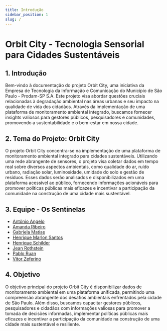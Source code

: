 ```yaml
---
title: Introdução
sidebar_position: 1
slug: /
---
```


# Orbit City - Tecnologia Sensorial para Cidades Sustentáveis

## 1. Introdução
Bem-vindo à documentação do projeto Orbit City, uma iniciativa da Empresa de Tecnologia da Informação e Comunicação do Município de São Paulo - Prodam-SP S.A. Este projeto visa abordar questões cruciais relacionadas à degradação ambiental nas áreas urbanas e seu impacto na qualidade de vida dos cidadãos. Através da implementação de uma plataforma de monitoramento ambiental integrado, buscamos fornecer insights valiosos para gestores públicos, pesquisadores e comunidades, promovendo a sustentabilidade e o bem-estar em nossa cidade.

## 2. Tema do Projeto: Orbit City
O projeto Orbit City concentra-se na implementação de uma plataforma de monitoramento ambiental integrado para cidades sustentáveis. Utilizando uma rede abrangente de sensores, o projeto visa coletar dados em tempo real sobre diversos aspectos ambientais, como qualidade do ar, ruído urbano, radiação solar, luminosidade, umidade do solo e gestão de resíduos. Esses dados serão analisados e disponibilizados em uma plataforma acessível ao público, fornecendo informações acionáveis para promover políticas públicas mais eficazes e incentivar a participação da comunidade na construção de uma cidade mais sustentável.

## 3. Equipe - Os Sentinelas
 <ul>
        <li>
            <a href="https://www.linkedin.com/in/antonioangeloteixeira/">Antônio Angelo</a>
        </li>
        <li>
            <a href="https://www.linkedin.com/in/amanda-fontes/">Amanda Ribeiro</a>
        </li>
        <li>
            <a href="https://www.linkedin.com/in/gabriela-rodrigues-matias/">Gabriela Matias</a>
        </li>
        <li>
            <a href="https://www.linkedin.com/in/henriquemarlon/">Henrique Marlon Santos</a>
        </li>
        <li>
            <a href="https://www.linkedin.com/in/henriqueschilder/">Henrique Schilder</a>
        </li>
         <li>
            <a href="https://www.linkedin.com/in/jeanrothstein/">Jean Rothstein</a>
        </li>
         <li>
            <a href="https://www.linkedin.com/in/pablo-ruan-lana-viana/">Pablo Ruan</a>
        </li>
         <li>
            <a href="https://www.linkedin.com/in/vitor-zeferino/">Vitor Zeferino</a>
        </li>
    </ul>

## 4. Objetivo
O objetivo principal do projeto Orbit City é disponibilizar dados de monitoramento ambiental em uma plataforma unificada, permitindo uma compreensão abrangente dos desafios ambientais enfrentados pela cidade de São Paulo. Além disso, buscamos capacitar gestores públicos, pesquisadores e cidadãos com informações valiosas para promover a tomada de decisões informadas, implementar políticas públicas mais eficazes e incentivar a participação da comunidade na construção de uma cidade mais sustentável e resiliente.